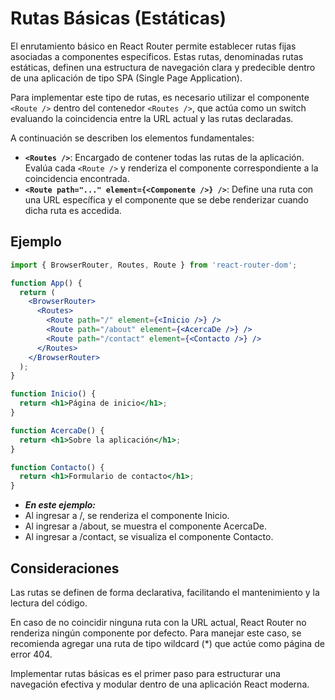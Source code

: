# Rutas Básicas (Estáticas)

El enrutamiento básico en React Router permite establecer rutas fijas asociadas a componentes específicos. Estas rutas, denominadas rutas estáticas, definen una estructura de navegación clara y predecible dentro de una aplicación de tipo SPA (Single Page Application).

Para implementar este tipo de rutas, es necesario utilizar el componente `<Route />` dentro del contenedor `<Routes />`, que actúa como un switch evaluando la coincidencia entre la URL actual y las rutas declaradas.

A continuación se describen los elementos fundamentales:

- **`<Routes />`**: Encargado de contener todas las rutas de la aplicación. Evalúa cada `<Route />` y renderiza el componente correspondiente a la coincidencia encontrada.
- **`<Route path="..." element={<Componente />} />`**: Define una ruta con una URL específica y el componente que se debe renderizar cuando dicha ruta es accedida.

## Ejemplo

```jsx
import { BrowserRouter, Routes, Route } from 'react-router-dom';

function App() {
  return (
    <BrowserRouter>
      <Routes>
        <Route path="/" element={<Inicio />} />
        <Route path="/about" element={<AcercaDe />} />
        <Route path="/contact" element={<Contacto />} />
      </Routes>
    </BrowserRouter>
  );
}

function Inicio() {
  return <h1>Página de inicio</h1>;
}

function AcercaDe() {
  return <h1>Sobre la aplicación</h1>;
}

function Contacto() {
  return <h1>Formulario de contacto</h1>;
}
```

- ***En este ejemplo:***
- Al ingresar a /, se renderiza el componente Inicio.
- Al ingresar a /about, se muestra el componente AcercaDe.
- Al ingresar a /contact, se visualiza el componente Contacto.

## Consideraciones

Las rutas se definen de forma declarativa, facilitando el mantenimiento y la lectura del código.

En caso de no coincidir ninguna ruta con la URL actual, React Router no renderiza ningún componente por defecto. Para manejar este caso, se recomienda agregar una ruta de tipo wildcard (*) que actúe como página de error 404.

Implementar rutas básicas es el primer paso para estructurar una navegación efectiva y modular dentro de una aplicación React moderna.
